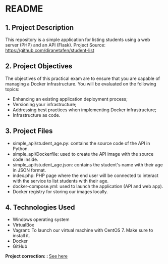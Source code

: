 # README

## 1. Project Description
This repository is a simple application for listing students using a web server (PHP) and an API (Flask).
Project Source: https://github.com/diranetafen/student-list

## 2. Project Objectives
The objectives of this practical exam are to ensure that you are capable of managing a Docker infrastructure. You will be evaluated on the following topics:
- Enhancing an existing application deployment process;
- Versioning your infrastructure;
- Addressing best practices when implementing Docker infrastructure;
- Infrastructure as code.

## 3. Project Files
- simple_api/student_age.py: contains the source code of the API in Python.
- simple_api/Dockerfile: used to create the API image with the source code inside.
- simple_api/student_age.json: contains the student's name with their age in JSON format.
- index.php: PHP page where the end user will be connected to interact with the service to list students with their age.
- docker-compose.yml: used to launch the application (API and web app).
- Docker registry for storing our images locally.

## 4. Technologies Used

- Windows operating system
- VirtualBox
- Vagrant: To launch our virtual machine with CentOS 7. Make sure to install it.
- Docker
- GitHub

<b> Project correction: : </b> <a href="https://github.com/ezechielthione/Docker/blob/main/Lab%20Student%20List/Correction.md">See here</a>